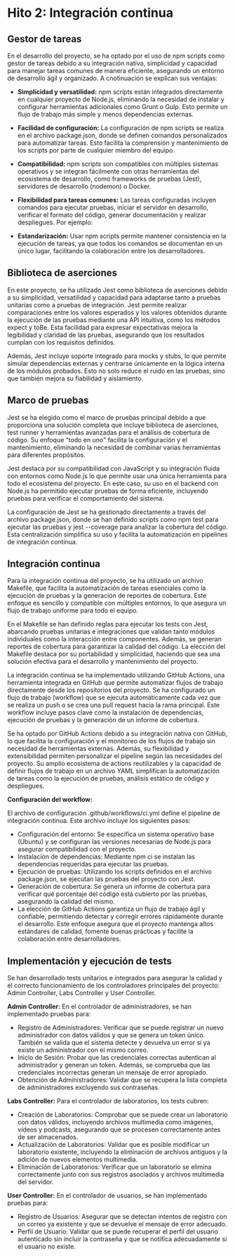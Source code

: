 # Hito 2: Integración continua

## Gestor de tareas

En el desarrollo del proyecto, se ha optado por el uso de npm scripts como gestor de tareas debido a su integración nativa, simplicidad y capacidad para manejar tareas comunes de manera eficiente, asegurando un entorno de desarrollo ágil y organizado. A cnotinuación se explican sus ventajas:

- **Simplicidad y versatilidad:**
npm scripts están integrados directamente en cualquier proyecto de Node.js, eliminando la necesidad de instalar y configurar herramientas adicionales como Grunt o Gulp. Esto permite un flujo de trabajo más simple y menos dependencias externas.

- **Facilidad de configuración:**
La configuración de npm scripts se realiza en el archivo package.json, donde se definen comandos personalizados para automatizar tareas. Esto facilita la comprensión y mantenimiento de los scripts por parte de cualquier miembro del equipo.

- **Compatibilidad:**
npm scripts son compatibles con múltiples sistemas operativos y se integran fácilmente con otras herramientas del ecosistema de desarrollo, como frameworks de pruebas (Jest), servidores de desarrollo (nodemon) o Docker.

- **Flexibilidad para tareas comunes:**
Las tareas configuradas incluyen comandos para ejecutar pruebas, iniciar el servidor en desarrollo, verificar el formato del código, generar documentación y realizar despliegues. Por ejemplo:


- **Estandarización:**
Usar npm scripts permite mantener consistencia en la ejecución de tareas, ya que todos los comandos se documentan en un único lugar, facilitando la colaboración entre los desarrolladores.


## Biblioteca de aserciones

En este proyecto, se ha utilizado Jest como biblioteca de aserciones debido a su simplicidad, versatilidad y capacidad para adaptarse tanto a pruebas unitarias como a pruebas de integración. Jest permite realizar comparaciones entre los valores esperados y los valores obtenidos durante la ejecución de las pruebas mediante una API intuitiva, como los métodos expect y toBe. Esta facilidad para expresar expectativas mejora la legibilidad y claridad de las pruebas, asegurando que los resultados cumplan con los requisitos definidos.

Además, Jest incluye soporte integrado para mocks y stubs, lo que permite simular dependencias externas y centrarse únicamente en la lógica interna de los módulos probados. Esto no solo reduce el ruido en las pruebas, sino que también mejora su fiabilidad y aislamiento.

## Marco de pruebas

Jest se ha elegido como el marco de pruebas principal debido a que proporciona una solución completa que incluye biblioteca de aserciones, test runner y herramientas avanzadas para el análisis de cobertura de código. Su enfoque "todo en uno" facilita la configuración y el mantenimiento, eliminando la necesidad de combinar varias herramientas para diferentes propósitos.

Jest destaca por su compatibilidad con JavaScript y su integración fluida con entornos como Node.js lo que permite usar una única herramienta para todo el ecosistema del proyecto. En este caso, su uso en el backend con Node.js ha permitido ejecutar pruebas de forma eficiente, incluyendo pruebas para verificar el comportamiento del sistema.

La configuración de Jest se ha gestionado directamente a través del archivo package.json, donde se han definido scripts como npm test para ejecutar las pruebas y jest --coverage para analizar la cobertura del código. Esta centralización simplifica su uso y facilita la automatización en pipelines de integración continua.


## Integración continua 

Para la integración continua del proyecto, se ha utilizado un archivo Makefile, que facilita la automatización de tareas esenciales como la ejecución de pruebas y la generación de reportes de cobertura. Este enfoque es sencillo y compatible con múltiples entornos, lo que asegura un flujo de trabajo uniforme para todo el equipo.

En el Makefile se han definido reglas para ejecutar los tests con Jest, abarcando pruebas unitarias e integraciones que validan tanto módulos individuales como la interacción entre componentes. Además, se generan reportes de cobertura para garantizar la calidad del código. La elección del Makefile destaca por su portabilidad y simplicidad, haciendo que sea una solución efectiva para el desarrollo y mantenimiento del proyecto.

La integración continua se ha implementado utilizando GitHub Actions, una herramienta integrada en GitHub que permite automatizar flujos de trabajo directamente desde los repositorios del proyecto. Se ha configurado un flujo de trabajo (workflow) que se ejecuta automáticamente cada vez que se realiza un push o se crea una pull request hacia la rama principal. Este workflow incluye pasos clave como la instalación de dependencias, ejecución de pruebas y la generación de un informe de cobertura.

Se ha optado por GitHub Actions debido a su integración nativa con GitHub, lo que facilita la configuración y el monitoreo de los flujos de trabajo sin necesidad de herramientas externas. Además, su flexibilidad y extensibilidad permiten personalizar el pipeline según las necesidades del proyecto. Su amplio ecosistema de actions reutilizables y la capacidad de definir flujos de trabajo en un archivo YAML simplifican la automatización de tareas como la ejecución de pruebas, análisis estático de código y despliegues.

**Configuración del workflow:**

El archivo de configuración .github/workflows/ci.yml define el pipeline de integración continua. Este archivo incluye los siguientes pasos:

- Configuración del entorno: Se especifica un sistema operativo base (Ubuntu) y se configuran las versiones necesarias de Node.js para asegurar compatibilidad con el proyecto.
- Instalación de dependencias: Mediante npm ci se instalan las dependencias requeridas para ejecutar las pruebas.
- Ejecución de pruebas: Utilizando los scripts definidos en el archivo package.json, se ejecutan las pruebas del proyecto con Jest.
- Generación de cobertura: Se genera un informe de cobertura para verificar qué porcentaje del código está cubierto por las pruebas, asegurando la calidad del mismo.
- La elección de GitHub Actions garantiza un flujo de trabajo ágil y confiable, permitiendo detectar y corregir errores rápidamente durante el desarrollo. Este enfoque asegura que el proyecto mantenga altos estándares de calidad, fomente buenas prácticas y facilite la colaboración entre desarrolladores.



## Implementación y ejecución de tests

Se han desarrollado tests unitarios e integrados para asegurar la calidad y el correcto funcionamiento de los controladores principales del proyecto: Admin Controller, Labs Controller y User Controller.

**Admin Controller:**
En el controlador de administradores, se han implementado pruebas para:

- Registro de Administradores: Verificar que se puede registrar un nuevo administrador con datos válidos y que se genera un token único. También se valida que el sistema detecte y devuelva un error si ya existe un administrador con el mismo correo.
- Inicio de Sesión: Probar que las credenciales correctas autentican al administrador y generan un token. Además, se comprueba que las credenciales incorrectas generan un mensaje de error apropiado.
- Obtención de Administradores: Validar que se recupera la lista completa de administradores excluyendo sus contraseñas.

**Labs Controller:**
Para el controlador de laboratorios, los tests cubren:

- Creación de Laboratorios: Comprobar que se puede crear un laboratorio con datos válidos, incluyendo archivos multimedia como imágenes, vídeos y podcasts, asegurando que se procesen correctamente antes de ser almacenados.
- Actualización de Laboratorios: Validar que es posible modificar un laboratorio existente, incluyendo la eliminación de archivos antiguos y la adición de nuevos elementos multimedia.
- Eliminación de Laboratorios: Verificar que un laboratorio se elimina correctamente junto con sus registros asociados y archivos multimedia del servidor.

**User Controller:**
En el controlador de usuarios, se han implementado pruebas para:

- Registro de Usuarios: Asegurar que se detectan intentos de registro con un correo ya existente y que se devuelve el mensaje de error adecuado.
- Perfil de Usuario: Validar que se puede recuperar el perfil del usuario autenticado sin incluir la contraseña y que se notifica adecuadamente si el usuario no existe.






